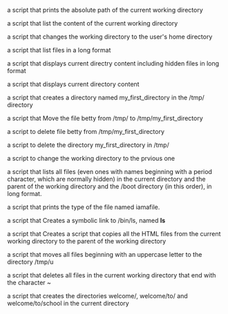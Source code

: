 a script that prints the absolute path of the current working directory                                                                 

a script that list the content of the current working directory                                                                         

a script that changes the working directory to the user's home directory                                                                

a script that list files in a long format                                                                                               

a script that displays current directry content including hidden files in long format                                                   

a script that displays current directory content                                                                                        

a script that creates a directory named my_first_directory in the /tmp/ directory

a script that Move the file betty from /tmp/ to /tmp/my_first_directory 

a script to delete file betty from /tmp/my_first_directory       

a script to delete the directory my_first_directory in /tmp/

a script to change the working directory to the prvious one

a script that lists all files (even ones with names beginning with a period character, which are normally hidden) in the current directory and the parent of the working directory and the /boot directory (in this order), in long format. 

a script that prints the type of the file named iamafile.

a script that Creates a symbolic link to /bin/ls, named __ls__

a script that Creates a script that copies all the HTML files from the current working directory to the parent of the working directory

a script that moves all files beginning with an uppercase letter to the directory /tmp/u

a script that deletes all files in the current working directory that end with the character ~

a script that creates the directories welcome/, welcome/to/ and welcome/to/school in the current directory
